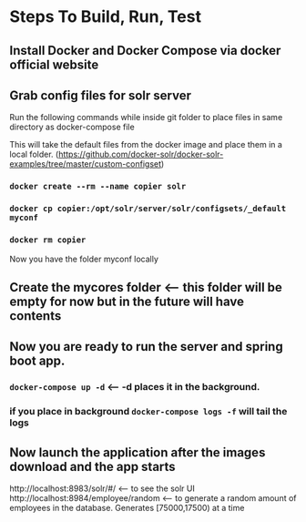 # Steps To Build, Run, Test

## Install Docker and Docker Compose via docker official website

## Grab config files for solr server

Run the following commands while inside git folder to place files in same directory as docker-compose file

This will take the default files from the docker image and place them in a local folder. (https://github.com/docker-solr/docker-solr-examples/tree/master/custom-configset)
### `docker create --rm --name copier solr`
### `docker cp copier:/opt/solr/server/solr/configsets/_default myconf`
### `docker rm copier`

Now you have the folder myconf locally

## Create the mycores folder <-- this folder will be empty for now but in the future will have contents

## Now you are ready to run the server and spring boot app.

### `docker-compose up -d` <-- -d places it in the background.
### if you place in background `docker-compose logs -f` will tail the logs 

## Now launch the application after the images download and the app starts

http://localhost:8983/solr/#/ <-- to see the solr UI
http://localhost:8984/employee/random <-- to generate a random amount of employees in the database. 
Generates [75000,17500) at a time
